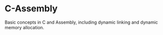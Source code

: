 # C-Assembly
Basic concepts in C and Assembly, including dynamic linking and dynamic memory allocation.
